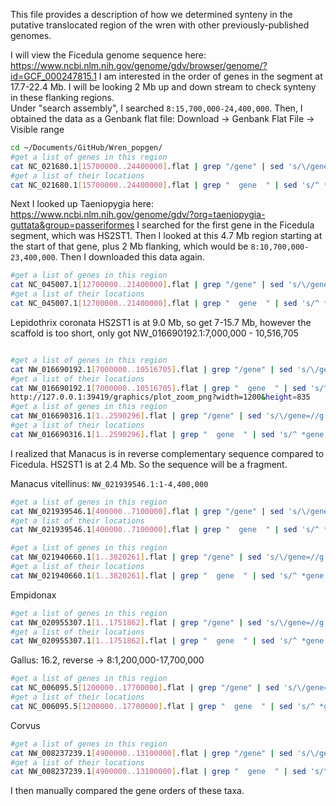 This file provides a description of how we determined synteny in the putative translocated region of the wren with other previously-published genomes.

I will view the Ficedula genome sequence here: https://www.ncbi.nlm.nih.gov/genome/gdv/browser/genome/?id=GCF_000247815.1
I am interested in the order of genes in the segment at 17.7-22.4 Mb. I will be looking 2 Mb up and down stream to check synteny in these flanking regions.  
Under "search assembly", I searched `8:15,700,000-24,400,000`.
Then, I obtained the data as a Genbank flat file: Download -> Genbank Flat File -> Visible range

```bash
cd ~/Documents/GitHub/Wren_popgen/
#get a list of genes in this region
cat NC_021680.1[15700000..24400000].flat | grep "/gene" | sed 's/\/gene=//g' | sed 's/"//g' | sed 's/^ *//g' | grep -v "gene_synonym" > Ficedula_chr8genes
#get a list of their locations
cat NC_021680.1[15700000..24400000].flat | grep "  gene  " | sed 's/^ *gene *//g' > Ficedula_chr8loci
```

Next I looked up Taeniopygia here: https://www.ncbi.nlm.nih.gov/genome/gdv/?org=taeniopygia-guttata&group=passeriformes
I searched for the first gene in the Ficedula segment, which was HS2ST1. Then I looked at this 4.7 Mb region starting at the start of that gene, plus 2 Mb flanking, which would be `8:10,700,000-23,400,000`. Then I downloaded this data again.
```bash
#get a list of genes in this region
cat NC_045007.1[12700000..21400000].flat | grep "/gene" | sed 's/\/gene=//g' | sed 's/"//g' | sed 's/^ *//g' | grep -v "gene_synonym" > Taeniopygia_chr8genes
#get a list of their locations
cat NC_045007.1[12700000..21400000].flat | grep "  gene  " | sed 's/^ *gene *//g' > Taeniopygia.chr8loci
```

Lepidothrix coronata
HS2ST1 is at 9.0 Mb, so get 7-15.7 Mb, however the scaffold is too short, only got NW_016690192.1:7,000,000 - 10,516,705
```bash

#get a list of genes in this region
cat NW_016690192.1[7000000..10516705].flat | grep "/gene" | sed 's/\/gene=//g' | sed 's/"//g' | sed 's/^ *//g' | grep -v "gene_synonym" > Lepidothrix.chr8genes
#get a list of their locations
cat NW_016690192.1[7000000..10516705].flat | grep "  gene  " | sed 's/^ *gene *//g' > Lepidothrix.chr8loci
http://127.0.0.1:39419/graphics/plot_zoom_png?width=1200&height=835
#get a list of genes in this region
cat NW_016690316.1[1..2590296].flat | grep "/gene" | sed 's/\/gene=//g' | sed 's/"//g' | sed 's/^ *//g' | grep -v "gene_synonym" > Lepidothrix2.chr8genes
#get a list of their locations
cat NW_016690316.1[1..2590296].flat | grep "  gene  " | sed 's/^ *gene *//g' > Lepidothrix2.chr8loci

```

I realized that Manacus is in reverse complementary sequence compared to Ficedula. HS2ST1 is at 2.4 Mb. So the sequence will be a fragment.

Manacus vitellinus: `NW_021939546.1:1-4,400,000`
```bash
#get a list of genes in this region
cat NW_021939546.1[400000..7100000].flat | grep "/gene" | sed 's/\/gene=//g' | sed 's/"//g' | sed 's/^ *//g' | grep -v "gene_synonym" > Manacus.chr8genes
#get a list of their locations
cat NW_021939546.1[400000..7100000].flat | grep "  gene  " | sed 's/^ *gene *//g' > Manacus.chr8loci

#get a list of genes in this region
cat NW_021940660.1[1..3820261].flat | grep "/gene" | sed 's/\/gene=//g' | sed 's/"//g' | sed 's/^ *//g' | grep -v "gene_synonym" > Manacus2.chr8genes
#get a list of their locations
cat NW_021940660.1[1..3820261].flat | grep "  gene  " | sed 's/^ *gene *//g' > Manacus2.chr8loci

```

Empidonax
```bash
#get a list of genes in this region
cat NW_020955307.1[1..1751862].flat | grep "/gene" | sed 's/\/gene=//g' | sed 's/"//g' | sed 's/^ *//g' | grep -v "gene_synonym" > Empidonax.chr8genes
#get a list of their locations
cat NW_020955307.1[1..1751862].flat | grep "  gene  " | sed 's/^ *gene *//g' > Empidonax.chr8loci
```

Gallus: 16.2, reverse -> 8:1,200,000-17,700,000

```bash
#get a list of genes in this region
cat NC_006095.5[1200000..17700000].flat | grep "/gene" | sed 's/\/gene=//g' | sed 's/"//g' | sed 's/^ *//g' | grep -v "gene_synonym" > Gallus.chr8genes
#get a list of their locations
cat NC_006095.5[1200000..17700000].flat | grep "  gene  " | sed 's/^ *gene *//g' > Gallus.chr8loci
```
Corvus
```bash
#get a list of genes in this region
cat NW_008237239.1[4900000..13100000].flat | grep "/gene" | sed 's/\/gene=//g' | sed 's/"//g' | sed 's/^ *//g' | grep -v "gene_synonym" > Corvus.chr8genes
#get a list of their locations
cat NW_008237239.1[4900000..13100000].flat | grep "  gene  " | sed 's/^ *gene *//g' > Corvus.chr8loci
```

I then manually compared the gene orders of these taxa.